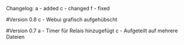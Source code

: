 Changelog:
a - added
c - changed
f - fixed

#Version 0.8
c - Webui grafisch aufgehübscht 

#Version 0.7 
a - Timer für Relais hinzugefügt
c - Aufgeteilt auf mehrere Dateien 